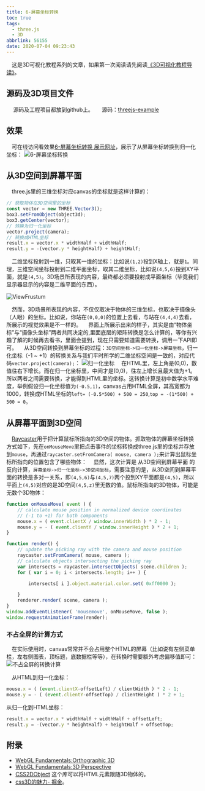 ```yaml
---
title: 6-屏幕坐标转换
toc: true
tags:
  - three.js
  - 3D
abbrlink: 56155
date: 2020-07-04 09:23:43
---
```

&emsp;这是3D可视化教程系列的文章，如果第一次阅读请先阅读[《3D可视化教程导读》](/posts/30679)。

## 源码及3D项目文件
&emsp; 源码及工程项目都放到github上。
&emsp; 源码：[threejs-example](https://github.com/alwxkxk/threejs-example)


## 效果
&emsp;可在线访问看效果[6-屏幕坐标转换 展示网址](http://3d.scaugreen.cn/6-calculate-position.html)，展示了从屏幕坐标转换到归一化坐标：
![6-屏幕坐标转换](/blog/blog_images/3d/6-屏幕坐标转换.gif)


## 从3D空间到屏幕平面
&emsp;three.js里的三维坐标对应canvas的坐标就是这样计算的：
```js
// 获取物体在3D空间里的坐标
const vector = new THREE.Vector3();
box3.setFromObject(object3d);
box3.getCenter(vector);
// 转换为归一化坐标
vector.project(camera);
// 转换成HTML坐标
result.x = vector.x * widthHalf + widthHalf;
result.y = -(vector.y * heightHalf) + heightHalf;
```
&emsp;二维坐标投射到一维，只取其一维的坐标：比如说`(1,2)`投到X轴上，就是`1`。同理，三维空间坐标投射到二维平面坐标，取其二维坐标，比如说`(4,5,6)`投到XY平面，就是`(4,5)`。3D场景所表现的内容，最终都必须要投射成平面坐标（毕竟我们显示器显示的内容是二维平面的东西）。

![ViewFrustum](/blog/blog_images/3d/ViewFrustum.webp)

&emsp;然而，3D场景所表现的内容，不仅仅取决于物体的三维坐标，也取决于摄像头（人眼）的坐标。比如说，你站在`(0,0,0)`的位置上去看，与站在`(4,4,4)`去看，所展示的视觉效果是不一样的。
&emsp;界面上所展示出来的样子，其实是由“物体坐标”与“摄像头坐标”两者共同决定的,里面底层的矩阵转换是怎么计算的，等你有兴趣了解的时候再去看书，里面会提到，现在只需要知道需要转换，调用一下API即可。
&emsp;从3D空间转换到屏幕坐标的过程：`3D空间坐标->归一化坐标->屏幕坐标`，归一化坐标（-1 ~ +1）的转换关系与我们平时所学的二维坐标空间是一致的，对应代码`vector.project(camera);`：
![归一化坐标](/blog/blog_images/3d/归一化坐标.png)
&emsp;在HTML里，左上角是(0,0)，数值往右下增长。而在归一化坐标里，中间才是(0,0)，往左上增长且最大值为+1。所以两者之间需要转换，才能得到HTML里的坐标。这转换计算是初中数学水平难度，举例假设归一化坐标值为`(-0.5,1)`，canvas占用HTML全屏，其高宽都为1000，转换成HTML坐标的`left= (-0.5*500) + 500 = 250`,`top = -(1*500) + 500 = 0`。

## 从屏幕平面到3D空间
&emsp;[Raycaster](https://threejs.org/docs/index.html#api/en/core/Raycaster)用于把计算鼠标所指向的3D空间的物体。抓取物体的屏幕坐标转换方式如下，先在`onMouseMove`里把点击事件的坐标转换成three.js里的坐标并存放到`mouse`，再通过`raycaster.setFromCamera( mouse, camera );`来计算出鼠标坐标所指向的位置包含了哪些物体：
&emsp;显然，这次计算是 从3D空间到屏幕平面 的反向计算，`屏幕坐标->归一化坐标->3D空间坐标`，需要注意的是，从3D空间到屏幕平面的转换是多对一关系，即`(4,5,6)`与`(4,5,7)`两个投到XY平面都是`(4,5)`，所以平面上`(4,5)`对应的是3D空间`(4,5,z)`里无数的值。鼠标所指向的3D物体，可能是无数个3D物体：
```js
function onMouseMove( event ) {
	// calculate mouse position in normalized device coordinates
	// (-1 to +1) for both components
	mouse.x = ( event.clientX / window.innerWidth ) * 2 - 1;
	mouse.y = - ( event.clientY / window.innerHeight ) * 2 + 1;
}

function render() {
	// update the picking ray with the camera and mouse position
	raycaster.setFromCamera( mouse, camera );
	// calculate objects intersecting the picking ray
	var intersects = raycaster.intersectObjects( scene.children );
	for ( var i = 0; i < intersects.length; i++ ) {

		intersects[ i ].object.material.color.set( 0xff0000 );

	}
	renderer.render( scene, camera );
}
window.addEventListener( 'mousemove', onMouseMove, false );
window.requestAnimationFrame(render);
```



### 不占全屏的计算方式
&emsp;在实际使用时，canvas常常并不会占用整个HTML的屏幕（比如说有左侧菜单栏，左右侧图表，顶标题，底数据栏等等），在转换时需要额外考虑偏移值即可：
![不占全屏的转换计算](/blog/blog_images/3d/不占全屏的转换计算.webp)

&emsp;从HTML到归一化坐标：
```js
mouse.x = ( (event.clientX-offsetLeft) / clientWidth ) * 2 - 1;
mouse.y = - ( (event.clientY-offsetTop) / clientHeight ) * 2 + 1;
```

从归一化到HTML坐标：
```js
result.x = vector.x * widthHalf + widthHalf + offsetLeft;
result.y = -(vector.y * heightHalf) + heightHalf + offsetTop;
```




## 附录
- [WebGL Fundamentals:Orthographic 3D](https://webglfundamentals.org/webgl/lessons/webgl-3d-orthographic.html)
- [WebGL Fundamentals:3D Perspective](https://webglfundamentals.org/webgl/lessons/webgl-3d-perspective.html)
- [CSS2DObject](https://threejs.org/examples/?q=css#css2d_label) 这个库可以将HTML元素跟随3D物体的。
- [css3D的魅力- 掘金](https://juejin.im/post/5b01b459f265da0b796529ef)。